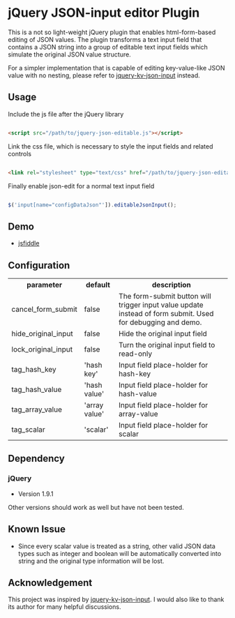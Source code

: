 # jQuery JSON-input editor Plugin

This is a not so light-weight jQuery plugin that enables html-form-based editing of JSON values. 
The plugin transforms a text input field that contains a JSON string into a group of
editable text input fields which simulate the original JSON value structure. 

For a simpler implementation that is capable of editing key-value-like JSON value with no nesting, 
please refer to [jquery-kv-json-input](https://github.com/whuhacker/jquery-kv-json-input) instead.


## Usage

Include the js file after the jQuery library

``` html

<script src="/path/to/jquery-json-editable.js"></script>


```

Link the css file, which is necessary to style the input fields and related controls


``` html

<link rel="stylesheet" type="text/css" href="/path/to/jquery-json-editable.css">


```

Finally enable json-edit for a normal text input field

``` javascript

$('input[name="configDataJson"']).editableJsonInput();

```

## Demo

* [jsfiddle](http://jsfiddle.net/7m0x29m3/15/)


## Configuration

<table>
<tr>
<th>parameter</th>
<th>default </th>
<th>description </th>
</tr>
<tr>
<td>cancel_form_submit</td><td>false</td><td>The form-submit button will trigger input value update instead of form submit. Used for debugging and demo. </td>
</tr>
<tr>
<td>hide_original_input</td><td>false</td><td>Hide the original input field</td>
</tr>
<tr>
<td>lock_original_input</td><td>false</td><td>Turn the original input field to read-only </td>
</tr>
<tr>
<td>tag_hash_key</td><td>'hash key'</td><td>Input field place-holder for hash-key</td>
</tr>
<tr>
<td>tag_hash_value</td><td>'hash value'</td><td>Input field place-holder for hash-value</td>
</tr>
<tr>
<td>tag_array_value</td><td>'array value'</td><td>Input field place-holder for array-value</td>
</tr>
<tr>
<td>tag_scalar</td><td>'scalar'</td><td>Input field place-holder for scalar</td>
</tr>
</table>

## Dependency

### jQuery

* Version 1.9.1

Other versions should work as well but have not been tested.

## Known Issue

* Since every scalar value is treated as a string, other valid JSON data types such as 
integer and boolean will be automatically converted into string and the original
type information will be lost.


## Acknowledgement

This project was inspired by [jquery-kv-json-input](https://github.com/whuhacker/jquery-kv-json-input).
I would also like to thank its author for many helpful discussions.

